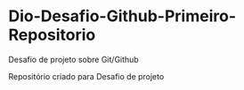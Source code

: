 # Dio-Desafio-Github-Primeiro-Repositorio
Desafio de projeto sobre Git/Github

Repositório criado para Desafio de projeto
